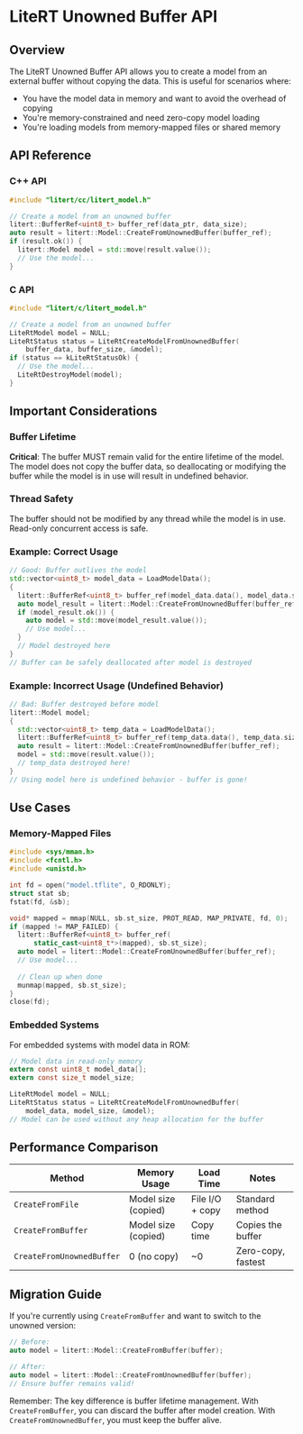 # LiteRT Unowned Buffer API

## Overview

The LiteRT Unowned Buffer API allows you to create a model from an external buffer without copying the data. This is useful for scenarios where:

- You have the model data in memory and want to avoid the overhead of copying
- You're memory-constrained and need zero-copy model loading
- You're loading models from memory-mapped files or shared memory

## API Reference

### C++ API

```cpp
#include "litert/cc/litert_model.h"

// Create a model from an unowned buffer
litert::BufferRef<uint8_t> buffer_ref(data_ptr, data_size);
auto result = litert::Model::CreateFromUnownedBuffer(buffer_ref);
if (result.ok()) {
  litert::Model model = std::move(result.value());
  // Use the model...
}
```

### C API

```c
#include "litert/c/litert_model.h"

// Create a model from an unowned buffer
LiteRtModel model = NULL;
LiteRtStatus status = LiteRtCreateModelFromUnownedBuffer(
    buffer_data, buffer_size, &model);
if (status == kLiteRtStatusOk) {
  // Use the model...
  LiteRtDestroyModel(model);
}
```

## Important Considerations

### Buffer Lifetime

**Critical**: The buffer MUST remain valid for the entire lifetime of the model. The model does not copy the buffer data, so deallocating or modifying the buffer while the model is in use will result in undefined behavior.

### Thread Safety

The buffer should not be modified by any thread while the model is in use. Read-only concurrent access is safe.

### Example: Correct Usage

```cpp
// Good: Buffer outlives the model
std::vector<uint8_t> model_data = LoadModelData();
{
  litert::BufferRef<uint8_t> buffer_ref(model_data.data(), model_data.size());
  auto model_result = litert::Model::CreateFromUnownedBuffer(buffer_ref);
  if (model_result.ok()) {
    auto model = std::move(model_result.value());
    // Use model...
  }
  // Model destroyed here
}
// Buffer can be safely deallocated after model is destroyed
```

### Example: Incorrect Usage (Undefined Behavior)

```cpp
// Bad: Buffer destroyed before model
litert::Model model;
{
  std::vector<uint8_t> temp_data = LoadModelData();
  litert::BufferRef<uint8_t> buffer_ref(temp_data.data(), temp_data.size());
  auto result = litert::Model::CreateFromUnownedBuffer(buffer_ref);
  model = std::move(result.value());
  // temp_data destroyed here!
}
// Using model here is undefined behavior - buffer is gone!
```

## Use Cases

### Memory-Mapped Files

```cpp
#include <sys/mman.h>
#include <fcntl.h>
#include <unistd.h>

int fd = open("model.tflite", O_RDONLY);
struct stat sb;
fstat(fd, &sb);

void* mapped = mmap(NULL, sb.st_size, PROT_READ, MAP_PRIVATE, fd, 0);
if (mapped != MAP_FAILED) {
  litert::BufferRef<uint8_t> buffer_ref(
      static_cast<uint8_t*>(mapped), sb.st_size);
  auto model = litert::Model::CreateFromUnownedBuffer(buffer_ref);
  // Use model...
  
  // Clean up when done
  munmap(mapped, sb.st_size);
}
close(fd);
```

### Embedded Systems

For embedded systems with model data in ROM:

```c
// Model data in read-only memory
extern const uint8_t model_data[];
extern const size_t model_size;

LiteRtModel model = NULL;
LiteRtStatus status = LiteRtCreateModelFromUnownedBuffer(
    model_data, model_size, &model);
// Model can be used without any heap allocation for the buffer
```

## Performance Comparison

| Method | Memory Usage | Load Time | Notes |
|--------|-------------|-----------|--------|
| `CreateFromFile` | Model size (copied) | File I/O + copy | Standard method |
| `CreateFromBuffer` | Model size (copied) | Copy time | Copies the buffer |
| `CreateFromUnownedBuffer` | 0 (no copy) | ~0 | Zero-copy, fastest |

## Migration Guide

If you're currently using `CreateFromBuffer` and want to switch to the unowned version:

```cpp
// Before:
auto model = litert::Model::CreateFromBuffer(buffer);

// After:
auto model = litert::Model::CreateFromUnownedBuffer(buffer);
// Ensure buffer remains valid!
```

Remember: The key difference is buffer lifetime management. With `CreateFromBuffer`, you can discard the buffer after model creation. With `CreateFromUnownedBuffer`, you must keep the buffer alive.